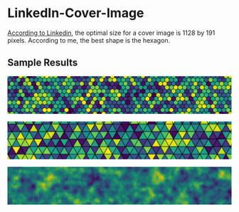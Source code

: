 # LinkedIn-Cover-Image

[According to Linkedin](https://www.linkedin.com/help/linkedin/answer/70781/image-specifications-for-your-linkedin-pages-and-career-pages?lang=en), the optimal size for a cover image is 1128 by 191 pixels. According to me, the best shape is the hexagon.

## Sample Results

![sample hexagon tiling from this script](/samples/cover_image.png)

![sample triangle tiling from this script](/samples/triangles.png)

![sample Gaussian process pattern from this script](/samples/gaussian_process.png)
